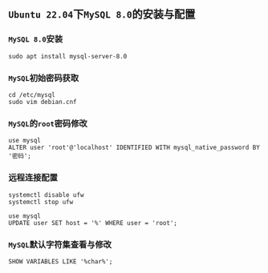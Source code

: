 ## `Ubuntu 22.04`下`MySQL 8.0`的安装与配置

### `MySQL 8.0`安装

```shell
sudo apt install mysql-server-8.0
```

### `MySQL`初始密码获取

```shell
cd /etc/mysql
sudo vim debian.cnf
```

### `MySQL`的`root`密码修改

```mysql
use mysql
ALTER user 'root'@'localhost' IDENTIFIED WITH mysql_native_password BY '密码';
```

### 远程连接配置

```
systemctl disable ufw
systemctl stop ufw

use mysql
UPDATE user SET host = '%' WHERE user = 'root';
```

### `MySQL`默认字符集查看与修改

```
SHOW VARIABLES LIKE '%char%';
```

